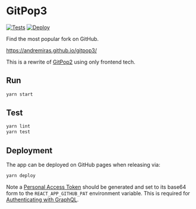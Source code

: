 # GitPop3

[![Tests](https://github.com/AndreMiras/gitpop3/workflows/Tests/badge.svg?branch=develop)](https://github.com/AndreMiras/gitpop3/actions?query=workflow%3ATests)
[![Deploy](https://github.com/AndreMiras/gitpop3/workflows/Deploy/badge.svg?branch=develop)](https://github.com/AndreMiras/gitpop3/actions?query=workflow%3ADeploy)

Find the most popular fork on GitHub.

<https://andremiras.github.io/gitpop3/>

This is a rewrite of [GitPop2](https://github.com/AndreMiras/gitpop2) using only frontend tech.

## Run
```sh
yarn start
```

## Test
```sh
yarn lint
yarn test
```

## Deployment
The app can be deployed on GitHub pages when releasing via:
```sh
yarn deploy
```
Note a [Personal Access Token](https://docs.github.com/en/free-pro-team@latest/github/authenticating-to-github/creating-a-personal-access-token) should be generated and set to its base64 form to the `REACT_APP_GITHUB_PAT` environment variable.
This is required for [Authenticating with GraphQL](https://docs.github.com/en/free-pro-team@latest/graphql/guides/forming-calls-with-graphql#authenticating-with-graphql).
